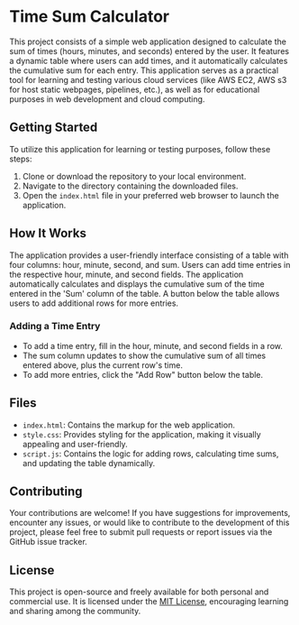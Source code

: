 # Time Sum Calculator

This project consists of a simple web application designed to calculate the sum of times (hours, minutes, and seconds) entered by the user. It features a dynamic table where users can add times, and it automatically calculates the cumulative sum for each entry. This application serves as a practical tool for learning and testing various cloud services (like AWS EC2, AWS s3 for host static webpages, pipelines, etc.), as well as for educational purposes in web development and cloud computing.

## Getting Started

To utilize this application for learning or testing purposes, follow these steps:

1. Clone or download the repository to your local environment.
2. Navigate to the directory containing the downloaded files.
3. Open the `index.html` file in your preferred web browser to launch the application.

## How It Works

The application provides a user-friendly interface consisting of a table with four columns: hour, minute, second, and sum. Users can add time entries in the respective hour, minute, and second fields. The application automatically calculates and displays the cumulative sum of the time entered in the 'Sum' column of the table. A button below the table allows users to add additional rows for more entries.

### Adding a Time Entry

- To add a time entry, fill in the hour, minute, and second fields in a row.
- The sum column updates to show the cumulative sum of all times entered above, plus the current row's time.
- To add more entries, click the "Add Row" button below the table.

## Files

- `index.html`: Contains the markup for the web application.
- `style.css`: Provides styling for the application, making it visually appealing and user-friendly.
- `script.js`: Contains the logic for adding rows, calculating time sums, and updating the table dynamically.

## Contributing

Your contributions are welcome! If you have suggestions for improvements, encounter any issues, or would like to contribute to the development of this project, please feel free to submit pull requests or report issues via the GitHub issue tracker.

## License

This project is open-source and freely available for both personal and commercial use. It is licensed under the [MIT License](https://opensource.org/licenses/MIT), encouraging learning and sharing among the community.
